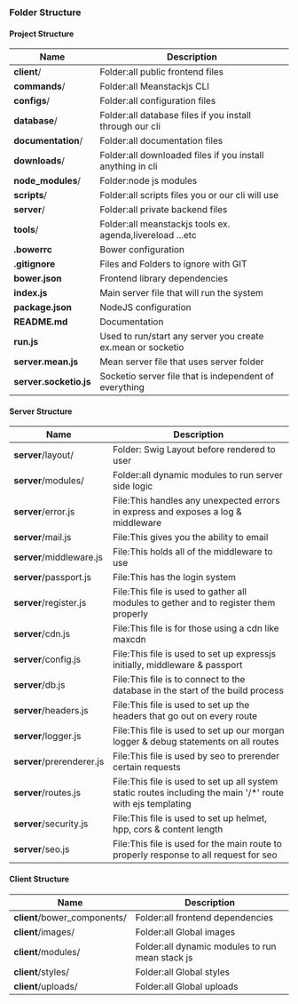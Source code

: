 ### Folder Structure

#### Project Structure

| Name                                | Description                                                  |
| ----------------------------------  | ------------------------------------------------------------ |
| **client**/                         | Folder:all public frontend files                             |
| **commands**/                       | Folder:all Meanstackjs CLI                                   |
| **configs**/                        | Folder:all configuration files                               |
| **database**/                       | Folder:all database files if you install through our cli     |
| **documentation**/                  | Folder:all documentation files                               |
| **downloads**/                      | Folder:all downloaded files if you install anything in cli   |
| **node_modules**/                   | Folder:node js modules                                       |
| **scripts**/                        | Folder:all scripts files you or our cli will use             |
| **server**/                         | Folder:all private backend files                             |
| **tools**/                          | Folder:all meanstackjs tools ex. agenda,livereload ...etc    |
| **.bowerrc**                        | Bower configuration                                          |
| **.gitignore**                      | Files and Folders to ignore with GIT                         |
| **bower.json**                      | Frontend library dependencies                                |
| **index.js**                        | Main server file that will run the system                    |
| **package.json**                    | NodeJS configuration                                         |
| **README.md**                       | Documentation                                                |
| **run.js**                          | Used to run/start any server you create ex.mean or socketio  |
| **server.mean.js**                  | Mean server file that uses server folder                     |
| **server.socketio.js**              | Socketio server file that is independent of everything       |

#### Server Structure

| Name                               | Description                                                  |
| ---------------------------------- | ------------------------------------------------------------ |
| **server**/layout/                 | Folder: Swig Layout before rendered to user                  |
| **server**/modules/                | Folder:all dynamic modules to run server side logic          |
| **server**/error.js             | File:This handles any unexpected errors in express and exposes a log & middleware|
| **server**/mail.js             | File:This gives you the ability to email   |
| **server**/middleware.js             | File:This holds all of the middleware to use   |
| **server**/passport.js             | File:This has the login system  |
| **server**/register.js             | File:This file is used to gather all modules to gether and to register them properly   |
| **server**/cdn.js             | File:This file is for those using a cdn like maxcdn  |
| **server**/config.js             | File:This file is used to set up expressjs initially, middleware & passport |
| **server**/db.js             | File:This file is to connect to the database in the start of the build process  |
| **server**/headers.js             | File:This file is used to set up the headers that go out on every route   |
| **server**/logger.js             | File:This file is used to set up our morgan logger & debug statements on all routes   |
| **server**/prerenderer.js             | File:This file is used by seo to prerender certain requests   |
| **server**/routes.js             | File:This file is used to set up all system static routes including the main '/*' route with ejs templating  |
| **server**/security.js             | File:This file is used to set up helmet, hpp, cors & content length    |
| **server**/seo.js             | File:This file is used for the main route to properly response to all request for seo  |

#### Client Structure

| Name                               | Description                                                  |
| ---------------------------------- | ------------------------------------------------------------ |
| **client**/bower_components/       | Folder:all frontend dependencies                             |
| **client**/images/                 | Folder:all Global images                                     |
| **client**/modules/                | Folder:all dynamic modules to run mean stack js              |
| **client**/styles/                 | Folder:all Global styles                                     |
| **client**/uploads/                | Folder:all Global uploads                                    |

